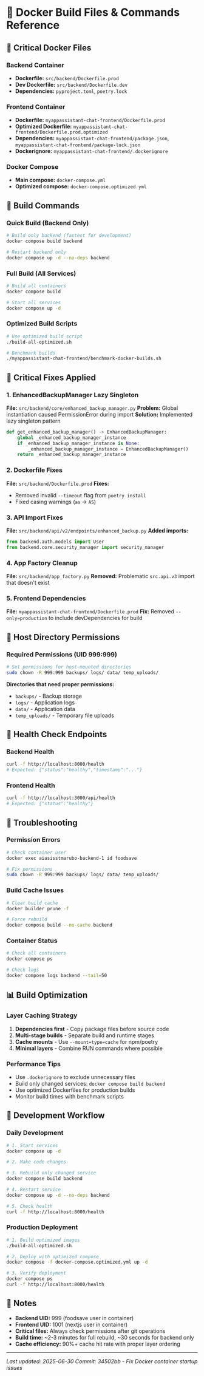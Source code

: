 # 🐳 Docker Build Files & Commands Reference

## 📁 Critical Docker Files

### Backend Container
- **Dockerfile:** `src/backend/Dockerfile.prod`
- **Dev Dockerfile:** `src/backend/Dockerfile.dev`
- **Dependencies:** `pyproject.toml`, `poetry.lock`

### Frontend Container
- **Dockerfile:** `myappassistant-chat-frontend/Dockerfile.prod`
- **Optimized Dockerfile:** `myappassistant-chat-frontend/Dockerfile.prod.optimized`
- **Dependencies:** `myappassistant-chat-frontend/package.json`, `myappassistant-chat-frontend/package-lock.json`
- **Dockerignore:** `myappassistant-chat-frontend/.dockerignore`

### Docker Compose
- **Main compose:** `docker-compose.yml`
- **Optimized compose:** `docker-compose.optimized.yml`

## 🚀 Build Commands

### Quick Build (Backend Only)
```bash
# Build only backend (fastest for development)
docker compose build backend

# Restart backend only
docker compose up -d --no-deps backend
```

### Full Build (All Services)
```bash
# Build all containers
docker compose build

# Start all services
docker compose up -d
```

### Optimized Build Scripts
```bash
# Use optimized build script
./build-all-optimized.sh

# Benchmark builds
./myappassistant-chat-frontend/benchmark-docker-builds.sh
```

## 🔧 Critical Fixes Applied

### 1. EnhancedBackupManager Lazy Singleton
**File:** `src/backend/core/enhanced_backup_manager.py`
**Problem:** Global instantiation caused PermissionError during import
**Solution:** Implemented lazy singleton pattern
```python
def get_enhanced_backup_manager() -> EnhancedBackupManager:
    global _enhanced_backup_manager_instance
    if _enhanced_backup_manager_instance is None:
        _enhanced_backup_manager_instance = EnhancedBackupManager()
    return _enhanced_backup_manager_instance
```

### 2. Dockerfile Fixes
**File:** `src/backend/Dockerfile.prod`
**Fixes:**
- Removed invalid `--timeout` flag from `poetry install`
- Fixed casing warnings (`as` → `AS`)

### 3. API Import Fixes
**File:** `src/backend/api/v2/endpoints/enhanced_backup.py`
**Added imports:**
```python
from backend.auth.models import User
from backend.core.security_manager import security_manager
```

### 4. App Factory Cleanup
**File:** `src/backend/app_factory.py`
**Removed:** Problematic `src.api.v3` import that doesn't exist

### 5. Frontend Dependencies
**File:** `myappassistant-chat-frontend/Dockerfile.prod`
**Fix:** Removed `--only=production` to include devDependencies for build

## 📂 Host Directory Permissions

### Required Permissions (UID 999:999)
```bash
# Set permissions for host-mounted directories
sudo chown -R 999:999 backups/ logs/ data/ temp_uploads/
```

**Directories that need proper permissions:**
- `backups/` - Backup storage
- `logs/` - Application logs
- `data/` - Application data
- `temp_uploads/` - Temporary file uploads

## 🏥 Health Check Endpoints

### Backend Health
```bash
curl -f http://localhost:8000/health
# Expected: {"status":"healthy","timestamp":"..."}
```

### Frontend Health
```bash
curl -f http://localhost:3000/api/health
# Expected: {"status":"healthy"}
```

## 🚨 Troubleshooting

### Permission Errors
```bash
# Check container user
docker exec aiasisstmarubo-backend-1 id foodsave

# Fix permissions
sudo chown -R 999:999 backups/ logs/ data/ temp_uploads/
```

### Build Cache Issues
```bash
# Clear build cache
docker builder prune -f

# Force rebuild
docker compose build --no-cache backend
```

### Container Status
```bash
# Check all containers
docker compose ps

# Check logs
docker compose logs backend --tail=50
```

## 📊 Build Optimization

### Layer Caching Strategy
1. **Dependencies first** - Copy package files before source code
2. **Multi-stage builds** - Separate build and runtime stages
3. **Cache mounts** - Use `--mount=type=cache` for npm/poetry
4. **Minimal layers** - Combine RUN commands where possible

### Performance Tips
- Use `.dockerignore` to exclude unnecessary files
- Build only changed services: `docker compose build backend`
- Use optimized Dockerfiles for production builds
- Monitor build times with benchmark scripts

## 🔄 Development Workflow

### Daily Development
```bash
# 1. Start services
docker compose up -d

# 2. Make code changes

# 3. Rebuild only changed service
docker compose build backend

# 4. Restart service
docker compose up -d --no-deps backend

# 5. Check health
curl -f http://localhost:8000/health
```

### Production Deployment
```bash
# 1. Build optimized images
./build-all-optimized.sh

# 2. Deploy with optimized compose
docker compose -f docker-compose.optimized.yml up -d

# 3. Verify deployment
docker compose ps
curl -f http://localhost:8000/health
```

## 📝 Notes

- **Backend UID:** 999 (foodsave user in container)
- **Frontend UID:** 1001 (nextjs user in container)
- **Critical files:** Always check permissions after git operations
- **Build time:** ~2-3 minutes for full rebuild, ~30 seconds for backend only
- **Cache efficiency:** 90%+ cache hit rate with proper layer ordering

---
*Last updated: 2025-06-30*
*Commit: 34502bb - Fix Docker container startup issues* 